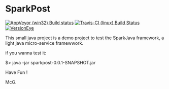 # SparkPost

[![AppVeyor (win32) Build status](https://ci.appveyor.com/api/projects/status/vxbccc1t9ceadhi9)](https://ci.appveyor.com/project/mcgivrer/sparkpost "AppVeyor (win32) Build status")
[![Travis-CI (linux) Build Status](https://travis-ci.org/mcgivrer/sparkpost.png?branch=master)](https://travis-ci.org/mcgivrer/sparkpost "Travis-CI (linux) Build Status")
[![VersionEye](https://www.versioneye.com/user/projects/5a6684130fb24f0fd976fefa/badge.svg?style=flat-square)](https://www.versioneye.com/user/projects/5a6684130fb24f0fd976fefa#dialog_dependency_badge)

This small java project is a demo project to test the SparkJava framework, a light java micro-service framewwork.


if you wanna test it:

$> java -jar sparkpost-0.0.1-SNAPSHOT.jar

Have Fun !

McG.

